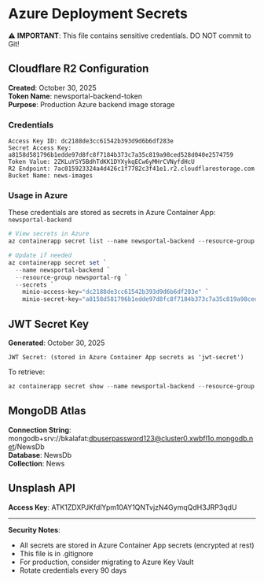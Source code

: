 # Azure Deployment Secrets

⚠️ **IMPORTANT**: This file contains sensitive credentials. DO NOT commit to Git!

## Cloudflare R2 Configuration

**Created**: October 30, 2025  
**Token Name**: newsportal-backend-token  
**Purpose**: Production Azure backend image storage

### Credentials

```
Access Key ID: dc2188de3cc61542b393d9d6b6df283e
Secret Access Key: a8158d581796b1edde97d8fc8f7184b373c7a35c819a98ced528d040e2574759
Token Value: 2ZKLuYSY5BdhTdKK1DYXykqECw6yMHrCVNyfdHcU
R2 Endpoint: 7ac015923324a4d426c1f7782c3f41e1.r2.cloudflarestorage.com
Bucket Name: news-images
```

### Usage in Azure

These credentials are stored as secrets in Azure Container App: `newsportal-backend`

```powershell
# View secrets in Azure
az containerapp secret list --name newsportal-backend --resource-group newsportal-rg

# Update if needed
az containerapp secret set `
  --name newsportal-backend `
  --resource-group newsportal-rg `
  --secrets `
    minio-access-key="dc2188de3cc61542b393d9d6b6df283e" `
    minio-secret-key="a8158d581796b1edde97d8fc8f7184b373c7a35c819a98ced528d040e2574759"
```

## JWT Secret Key

**Generated**: October 30, 2025

```
JWT Secret: (stored in Azure Container App secrets as 'jwt-secret')
```

To retrieve: 
```powershell
az containerapp secret show --name newsportal-backend --resource-group newsportal-rg --secret-name jwt-secret
```

## MongoDB Atlas

**Connection String**: mongodb+srv://bkalafat:dbuserpassword123@cluster0.xwbfl1o.mongodb.net/NewsDb  
**Database**: NewsDb  
**Collection**: News

## Unsplash API

**Access Key**: ATK1ZDXPJKfdlYpm10AY1QNTvjzN4GymqQdH3JRP3qdU

---

**Security Notes**:
- All secrets are stored in Azure Container App secrets (encrypted at rest)
- This file is in .gitignore
- For production, consider migrating to Azure Key Vault
- Rotate credentials every 90 days
